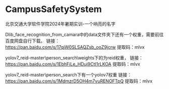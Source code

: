 # CampusSafetySystem
北京交通大学软件学院2024年暑期实训-一个响亮的名字


Dlib_face_recognition_from_camara中的data文件夹下还有一个权重，需要前往百度网盘自行下载。
链接：https://pan.baidu.com/s/17qjW0SLSAQZsb_ooZ9jcrw 
提取码：mlvx


yolov7_reid-master\person_search\weights下的为reid权重，
链接：https://pan.baidu.com/s/1EbhFiLe_HDuj9CtI1rLKOA 
提取码：mlvx

yolov7_reid-master\person_search下有一个yolov7权重
链接：https://pan.baidu.com/s/1MdmzrD5OH4m7vuRENOFTpQ 
提取码：mlvx
